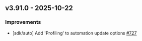 ## v3.91.0 - 2025-10-22

### Improvements

- [sdk/auto] Add 'Profiling' to automation update options [#727](https://github.com/pulumi/pulumi-dotnet/pull/727)

